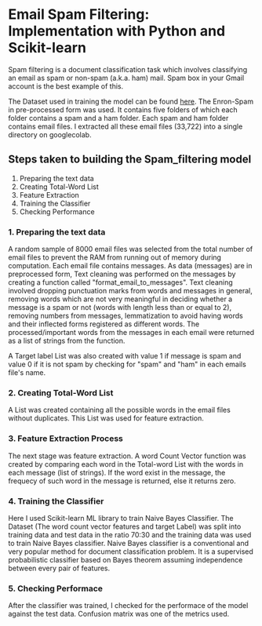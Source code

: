 # **Email Spam Filtering: Implementation with Python and Scikit-learn**

Spam filtering is a document classification task which involves classifying an email as spam or non-spam (a.k.a. ham) mail. Spam box in your Gmail account is the best example of this.

The Dataset used in training the model can be found [here](https://www2.aueb.gr/users/ion/data/enron-spam/). The Enron-Spam in pre-processed form was used. It contains five folders of which each folder contains a spam and a ham folder. Each spam and ham folder contains email files. I extracted all these email files (33,722) into a single directory on googlecolab. 

## Steps taken to building the Spam_filtering model

1. Preparing the text data
2. Creating Total-Word List
3. Feature Extraction
4. Training the Classifier
5. Checking Performance

### **1. Preparing the text data**
A random sample of 8000 email files was selected from the total number of email files to prevent the RAM from running out of memory during computation. Each email file contains messages. As data (messages) are in preprocessed form, Text cleaning was performed on the messages by creating a function called "format_email_to_messages". Text cleaning involved dropping punctuation marks from words and messages in general, removing words which are not very meaningful in deciding whether a message is a spam or not (words with length less than or equal to 2), removing numbers from messages, lemmatization to avoid having words and their inflected forms registered as different words. The processed/important words from the messages in each email were returned as a list of strings from the function.

A Target label List was also created with value 1 if message is spam and value 0 if it is not spam by checking for "spam" and "ham" in each emails file's name.

### **2. Creating Total-Word List**
A List was created containing all the possible words in the email files without duplicates. This List was used for feature extraction.

### **3. Feature Extraction Process**
The next stage was feature extraction. A word Count Vector function was created by comparing each word in the Total-word List with the words in each message (list of strings). If the word exist in the message, the frequecy of such word in the message is returned, else it returns zero. 

### **4. Training the Classifier**
Here I used Scikit-learn ML library to train Naive Bayes Classifier. The Dataset (The word count vector features and target Label) was split into training data and test data in the ratio 70:30 and the training data was used to train Naive Bayes classifier. Naive Bayes classifier is a conventional and very popular method for document classification problem. It is a supervised probabilistic classifier based on Bayes theorem assuming independence between every pair of features. 

### **5. Checking Performace**
After the classifier was trained, I checked for the performace of the model against the test data. Confusion matrix was one of the metrics used.

